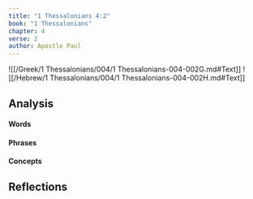 ```yaml
---
title: "1 Thessalonians 4:2"
book: "1 Thessalonians"
chapter: 4
verse: 2
author: Apostle Paul
---
```

![[/Greek/1 Thessalonians/004/1 Thessalonians-004-002G.md#Text]]
![[/Hebrew/1 Thessalonians/004/1 Thessalonians-004-002H.md#Text]]

## Analysis

#### Words

#### Phrases

#### Concepts

## Reflections
